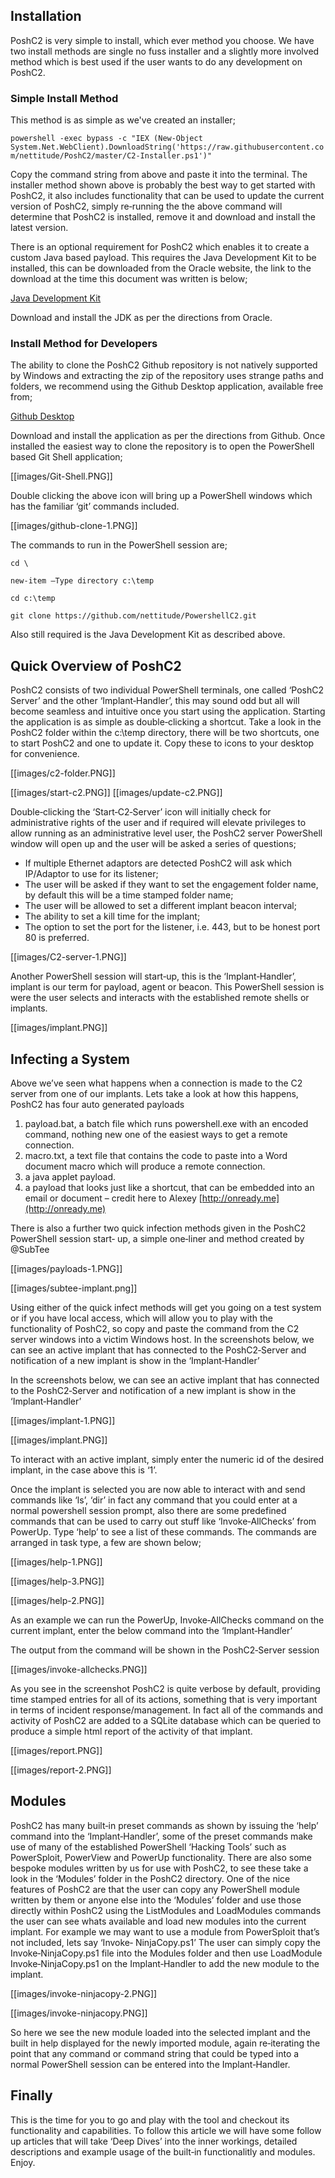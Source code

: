 ## Installation

PoshC2 is very simple to install, which ever method you choose. We have two install methods are
single no fuss installer and a slightly more involved method which is best used if the user wants to
do any development on PoshC2.

### Simple Install Method

This method is as simple as we've created an installer;

`powershell -exec bypass -c "IEX (New-Object System.Net.WebClient).DownloadString('https://raw.githubusercontent.com/nettitude/PoshC2/master/C2-Installer.ps1')"`

Copy the command string from above and paste it into the terminal.
The installer method shown above is probably the best way to get started with PoshC2, it also
includes functionality that can be used to update the current version of PoshC2, simply re‐running
the the above command will determine that PoshC2 is installed, remove it and download and install
the latest version.

There is an optional requirement for PoshC2 which enables it to create a custom Java based payload.
This requires the Java Development Kit to be installed, this can be downloaded from the Oracle
website, the link to the download at the time this document was written is below;

[Java Development Kit](http://www.oracle.com/technetwork/java/javase/downloads/jdk8‐downloads‐2133151.html)

Download and install the JDK as per the directions from Oracle.

### Install Method for Developers

The ability to clone the PoshC2 Github repository is not natively supported by Windows and
extracting the zip of the repository uses strange paths and folders, we recommend using the Github
Desktop application, available free from;

[Github Desktop]( https://desktop.github.com)

Download and install the application as per the directions from Github.
Once installed the easiest way to clone the repository is to open the PowerShell based Git Shell
application;

[[images/Git-Shell.PNG]]

Double clicking the above icon will bring up a PowerShell windows which has the familiar ‘git’
commands included.

[[images/github-clone-1.PNG]]

The commands to run in the PowerShell session are;

`cd \`

`new‐item –Type directory c:\temp`

`cd c:\temp`

`git clone https://github.com/nettitude/PowershellC2.git`

Also still required is the Java Development Kit as described above.

## Quick Overview of PoshC2

PoshC2 consists of two individual PowerShell terminals, one called ‘PoshC2 Server’ and the other
‘Implant‐Handler’, this may sound odd but all will become seamless and intuitive once you start
using the application. Starting the application is as simple as double‐clicking a shortcut. Take a look in the PoshC2 folder within the c:\temp directory, there will be two shortcuts, one to start PoshC2
and one to update it. Copy these to icons to your desktop for convenience.

[[images/c2-folder.PNG]]

[[images/start-c2.PNG]]        [[images/update-c2.PNG]]

Double‐clicking the ‘Start‐C2‐Server’ icon will initially check for administrative rights of the user and
if required will elevate privileges to allow running as an administrative level user, the PoshC2
server PowerShell window will open up and the user will be asked a series of questions;

* If multiple Ethernet adaptors are detected PoshC2 will ask which IP/Adaptor to use for its
listener;
* The user will be asked if they want to set the engagement folder name, by default this will be a
time stamped folder name;
* The user will be allowed to set a different implant beacon interval;
* The ability to set a kill time for the implant;
* The option to set the port for the listener, i.e. 443, but to be honest port 80 is preferred.

[[images/C2-server-1.PNG]]

Another PowerShell session will start‐up, this is the ‘Implant‐Handler’, implant is our term for
payload, agent or beacon. This PowerShell session is were the user selects and interacts with the
established remote shells or implants.

[[images/implant.PNG]]

## Infecting a System

Above we’ve seen what happens when a connection is made to the C2 server from one of our
implants. Lets take a look at how this happens, PoshC2 has four auto generated payloads

1. payload.bat, a batch file which runs powershell.exe with an encoded command, nothing new one
of the easiest ways to get a remote connection.
2. macro.txt, a text file that contains the code to paste into a Word document macro which will
produce a remote connection.
3. a java applet payload.
4. a payload that looks just like a shortcut, that can be embedded into an email or document – credit
here to Alexey [http://onready.me](http://onready.me)

There is also a further two quick infection methods given in the PoshC2 PowerShell session start‐
up, a simple one‐liner and  method created by @SubTee

[[images/payloads-1.PNG]]

[[images/subtee-implant.png]]

Using either of the  quick infect methods will get you going  on a test system  or if you have local
access, which will allow you to play with the functionality of PoshC2, so copy and paste the
command from the C2 server windows into a victim Windows host.
In the screenshots below, we can see an active implant that has connected to the  PoshC2‐Server and
notification of a new implant is show in the ‘Implant‐Handler’

In the screenshots below, we can see an active implant that has connected to the  PoshC2‐Server and
notification of a new implant is show in the ‘Implant‐Handler’

[[images/implant-1.PNG]]

[[images/implant.PNG]]

To interact with an active implant, simply enter the numeric id of the desired implant, in the case
above this is ‘1’.

Once the implant is selected you are now able to interact with and send commands like ‘ls’, ‘dir’
in fact any command that you could enter at a normal powershell session prompt, also there are some
predefined commands that can be used to carry out stuff like ‘Invoke‐AllChecks’ from PowerUp.
Type ‘help’ to see a list of these commands. The commands are arranged in task type, a few are
shown below;

[[images/help-1.PNG]]

[[images/help-3.PNG]]

[[images/help-2.PNG]]

As an example we can run the PowerUp, Invoke‐AllChecks command on the current implant, enter
the below command into the ‘Implant‐Handler’

The output from the command will be shown in the PoshC2‐Server session

[[images/invoke-allchecks.PNG]]

As you see in the screenshot PoshC2 is quite verbose by default, providing time stamped entries for
all of its actions, something that is very important in terms of incident response/management. In fact
all of the commands and activity of PoshC2 are added to a SQLite database which can be queried to
produce a simple html report of the activity of that implant.

[[images/report.PNG]]

[[images/report-2.PNG]]

## Modules

PoshC2 has many built‐in preset commands as shown by issuing the ‘help’ command into the
‘Implant‐Handler’, some of the preset commands make use of many of the established PowerShell
‘Hacking Tools’ such as PowerSploit, PowerView and PowerUp functionality. There are also some
 bespoke modules written by us for use with PoshC2, to see these take a look in the ‘Modules’ folder
in the PoshC2 directory. One of the nice features of PoshC2 are that the user can copy any
PowerShell module written by them or anyone else into the ‘Modules’ folder and use those directly
within PoshC2 using the ListModules and LoadModules  commands the user can see whats
available and load new modules into the current implant.
For example we may want to use a module from PowerSploit that’s not included, lets say ‘Invoke‐
NinjaCopy.ps1’
The user can simply copy the Invoke‐NinjaCopy.ps1 file into the Modules folder and then use
LoadModule Invoke‐NinjaCopy.ps1 on the Implant‐Handler to add the new module to the implant.

[[images/invoke-ninjacopy-2.PNG]]

[[images/invoke-ninjacopy.PNG]]

So here we see the new module loaded into the selected implant and the built in help displayed for
the newly imported module, again re‐iterating the point that any command or command string that
could be typed into a normal PowerShell session can be entered into the Implant‐Handler.

## Finally

This is the time for you to go and play with the tool and checkout its functionality and capabilities.
To follow this article we will have some follow up articles that will take ‘Deep Dives’ into the inner
workings, detailed descriptions and example usage of the built‐in functionalitly and modules.
Enjoy.